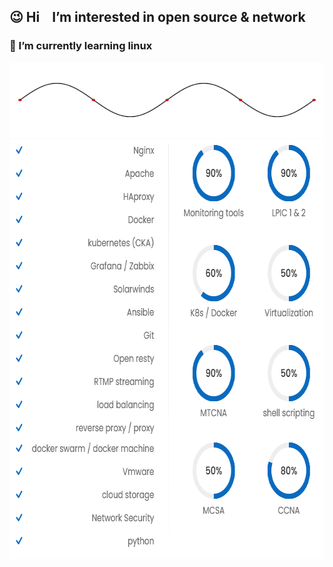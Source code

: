 <h2> &#128521 Hi &nbsp;&nbsp; I’m interested in open source & network </h2>
<h3> &#128039 I’m currently learning linux </h3> 

<img src="wave.gif" height="120" width="640" />

<img src="mtinfo.png" width="671" height="671"/>
<!--- 
m-taghva/m-taghva is a ✨ special ✨ repository because its `README.md` (this file) appears on your GitHub profile.
You can click the Preview link to take a look at your changes.
--->
